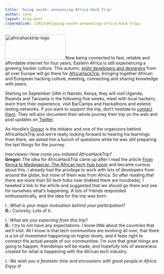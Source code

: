 ```yaml
---
title: 'Going south: announcing Africa Hack Trip'
author: Lena
layout: blog-post
//permalink: /2013/09/going-south-announcing-africa-hack-trip/
---
```

<img class="size-medium wp-image-388 alignleft" alt="africahacktrip-logo" src="/dist/blog/2013/08/africahacktrip-logo-300x124.png" width="197" height="81" />Now being connected to fast, reliable and affordable internet for four years, Eastern Africa is still experiencing a growing hacker culture. This autumn, [eight developers and designers][1] from all over Europe will go there for [AfricaHackTrip][2], bringing together African and European hacking culture, meeting, connecting and sharing knowledge with peers.



<div>
  <p>
    Starting on September 24th in Nairobi, Kenya, they will visit Uganda, Rwanda and Tanzania in the following five weeks, meet with local hackers, learn from their experience, visit BarCamps and Hackathons and extend lasting networks. If you want to support the trip, don&#8217;t hesitate to <a href="mailto:hello@africahacktrip.org?subject=AfricaHackTrip">contact them</a>. They will also document their whole journey their trip on the web and post updates on <a href="https://twitter.com/AfricaHackTrip">Twitter</a>.
  </p>

  <p>
    As Hoodie&#8217;s <a href="http://twitter.com/gr2m">Gregor</a> is the initiator and one of the organizors behind AfricaHackTrip and we&#8217;re really looking forward to hearing his learnings from there, we asked him a bunch of questions while he was still preparing the last things for the journey.
  </p>

  <p>
    <em>Interviewer: How come you initiated AfricaHackTrip?</em><br /> <strong>Gregor:</strong> The idea for AfricaHackTrip came up after I read the article <a href="http://www.bbc.co.uk/news/business-18878585">From Kenya to Madagascar: The African tech-hub boom</a> and became curious about this. I already had the privilege to work with lots of developers from around the globe, but none of them was from Africa. So after reading that there are more than 50 tech hubs now (indeed there are hundreds), I tweeted a link to the article and suggested that we should go there and see for ourselves what&#8217;s happening. A lots of friends responded enthusiastically, and the idea for the trip was born.
  </p>

  <p>
    <em>I.: What is your major motivation behind your participation?</em><br /> <strong>G.:</strong> Curiosity. Lots of it.
  </p>

  <p>
    <em>I.: What are you expecting from this trip?</em><br /> <strong>G.</strong>: I try to not have any expectations. I know little about the countries that we&#8217;ll visit. All I know is that tech communities are evolving all over, that there is a lot of investment happening on higher levels, and it feels right to connect the actual people of our communities. I&#8217;m sure that great things are going to happen, friendships will be made, and hopefully lots of awareness created for what is happening with the African tech industry.
  </p>

  <p>
    <em>I.: We wish you a fantastic time and encounters with great people in Africa. Enjoy it!</em>
  </p>
</div>

 [1]: http://africahacktrip.org/#/about-us
 [2]: http://africahacktrip.org/#/
